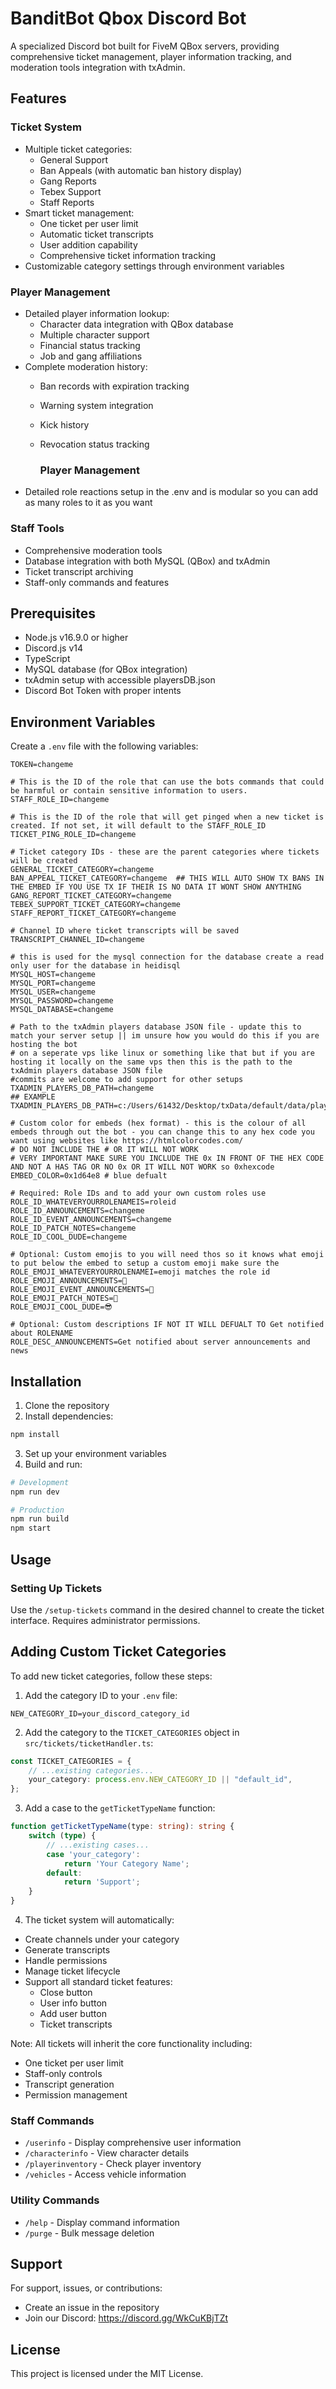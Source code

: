 # BanditBot Qbox Discord Bot

A specialized Discord bot built for FiveM QBox servers, providing comprehensive ticket management, player information tracking, and moderation tools integration with txAdmin.

## Features

### Ticket System
- Multiple ticket categories:
  - General Support
  - Ban Appeals (with automatic ban history display)
  - Gang Reports
  - Tebex Support
  - Staff Reports
- Smart ticket management:
  - One ticket per user limit
  - Automatic ticket transcripts
  - User addition capability
  - Comprehensive ticket information tracking
- Customizable category settings through environment variables

### Player Management
- Detailed player information lookup:
  - Character data integration with QBox database
  - Multiple character support
  - Financial status tracking
  - Job and gang affiliations
- Complete moderation history:
  - Ban records with expiration tracking
  - Warning system integration
  - Kick history
  - Revocation status tracking
 
    ### Player Management
- Detailed role reactions setup in the .env and is modular so you can add as many roles to it as you want 

### Staff Tools
- Comprehensive moderation tools
- Database integration with both MySQL (QBox) and txAdmin
- Ticket transcript archiving
- Staff-only commands and features

## Prerequisites

- Node.js v16.9.0 or higher
- Discord.js v14
- TypeScript
- MySQL database (for QBox integration)
- txAdmin setup with accessible playersDB.json
- Discord Bot Token with proper intents

## Environment Variables

Create a `.env` file with the following variables:
```env
TOKEN=changeme

# This is the ID of the role that can use the bots commands that could be harmful or contain sensitive information to users.
STAFF_ROLE_ID=changeme

# This is the ID of the role that will get pinged when a new ticket is created. If not set, it will default to the STAFF_ROLE_ID
TICKET_PING_ROLE_ID=changeme

# Ticket category IDs - these are the parent categories where tickets will be created
GENERAL_TICKET_CATEGORY=changeme
BAN_APPEAL_TICKET_CATEGORY=changeme  ## THIS WILL AUTO SHOW TX BANS IN THE EMBED IF YOU USE TX IF THEIR IS NO DATA IT WONT SHOW ANYTHING
GANG_REPORT_TICKET_CATEGORY=changeme
TEBEX_SUPPORT_TICKET_CATEGORY=changeme
STAFF_REPORT_TICKET_CATEGORY=changeme

# Channel ID where ticket transcripts will be saved
TRANSCRIPT_CHANNEL_ID=changeme

# this is used for the mysql connection for the database create a read only user for the database in heidisql 
MYSQL_HOST=changeme
MYSQL_PORT=changeme
MYSQL_USER=changeme
MYSQL_PASSWORD=changeme
MYSQL_DATABASE=changeme

# Path to the txAdmin players database JSON file - update this to match your server setup || im unsure how you would do this if you are hosting the bot 
# on a seperate vps like linux or something like that but if you are hosting it locally on the same vps then this is the path to the txAdmin players database JSON file 
#commits are welcome to add support for other setups
TXADMIN_PLAYERS_DB_PATH=changeme
## EXAMPLE TXADMIN_PLAYERS_DB_PATH=c:/Users/61432/Desktop/txData/default/data/playersDB.json

# Custom color for embeds (hex format) - this is the colour of all embeds through out the bot - you can change this to any hex code you want using websites like https://htmlcolorcodes.com/
# DO NOT INCLUDE THE # OR IT WILL NOT WORK
# VERY IMPORTANT MAKE SURE YOU INCLUDE THE 0x IN FRONT OF THE HEX CODE AND NOT A HAS TAG OR NO 0x OR IT WILL NOT WORK so 0xhexcode
EMBED_COLOR=0x1d64e8 # blue defualt

# Required: Role IDs and to add your own custom roles use ROLE_ID_WHATEVERYOURROLENAMEIS=roleid
ROLE_ID_ANNOUNCEMENTS=changeme
ROLE_ID_EVENT_ANNOUNCEMENTS=changeme
ROLE_ID_PATCH_NOTES=changeme
ROLE_ID_COOL_DUDE=changeme

# Optional: Custom emojis to you will need thos so it knows what emoji to put below the embed to setup a custom emoji make sure the ROLE_EMOJI_WHATEVERYOURROLENAMEI=emoji matches the role id 
ROLE_EMOJI_ANNOUNCEMENTS=📢
ROLE_EMOJI_EVENT_ANNOUNCEMENTS=🎉
ROLE_EMOJI_PATCH_NOTES=📝
ROLE_EMOJI_COOL_DUDE=😎

# Optional: Custom descriptions IF NOT IT WILL DEFUALT TO Get notified about ROLENAME
ROLE_DESC_ANNOUNCEMENTS=Get notified about server announcements and news
```

## Installation

1. Clone the repository
2. Install dependencies:
```bash
npm install
```
3. Set up your environment variables
4. Build and run:
```bash
# Development
npm run dev

# Production
npm run build
npm start
```

## Usage

### Setting Up Tickets
Use the `/setup-tickets` command in the desired channel to create the ticket interface. Requires administrator permissions.

## Adding Custom Ticket Categories

To add new ticket categories, follow these steps:

1. Add the category ID to your `.env` file:
```env
NEW_CATEGORY_ID=your_discord_category_id
```

2. Add the category to the `TICKET_CATEGORIES` object in `src/tickets/ticketHandler.ts`:
```typescript
const TICKET_CATEGORIES = {
    // ...existing categories...
    your_category: process.env.NEW_CATEGORY_ID || "default_id",
};
```

3. Add a case to the `getTicketTypeName` function:
```typescript
function getTicketTypeName(type: string): string {
    switch (type) {
        // ...existing cases...
        case 'your_category':
            return 'Your Category Name';
        default:
            return 'Support';
    }
}
```

4. The ticket system will automatically:
- Create channels under your category
- Generate transcripts
- Handle permissions
- Manage ticket lifecycle
- Support all standard ticket features:
  - Close button
  - User info button
  - Add user button
  - Ticket transcripts

Note: All tickets will inherit the core functionality including:
- One ticket per user limit
- Staff-only controls
- Transcript generation
- Permission management

### Staff Commands
- `/userinfo` - Display comprehensive user information
- `/characterinfo` - View character details
- `/playerinventory` - Check player inventory
- `/vehicles` - Access vehicle information

### Utility Commands
- `/help` - Display command information
- `/purge` - Bulk message deletion

## Support

For support, issues, or contributions:
- Create an issue in the repository
- Join our Discord: https://discord.gg/WkCuKBjTZt

## License

This project is licensed under the MIT License.

